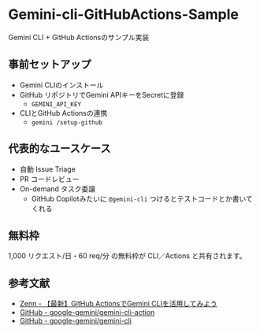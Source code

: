 # Gemini-cli-GitHubActions-Sample
Gemini CLI + GitHub Actionsのサンプル実装

## 事前セットアップ

- Gemini CLIのインストール
- GitHub リポジトリでGemini APIキーをSecretに登録
  - `GEMINI_API_KEY`
- CLIとGitHub Actionsの連携
  - `gemini /setup-github`
  

## 代表的なユースケース

- 自動 Issue Triage
- PR コードレビュー
- On-demand タスク委譲
  - GitHub Copilotみたいに `@gemini-cli` つけるとテストコードとか書いてくれる

## 無料枠

1,000 リクエスト/日・60 req/分 の無料枠が CLI／Actions と共有されます。


## 参考文献
- [Zenn - 【最新】GitHub ActionsでGemini CLIを活用してみよう](https://zenn.dev/makumaaku/articles/15f56ac617a3af)
- [GitHub - google-gemini/gemini-cli-action](https://github.com/google-gemini/gemini-cli-action)
- [GitHub - google-gemini/gemini-cli](https://github.com/google-gemini/gemini-cli)
